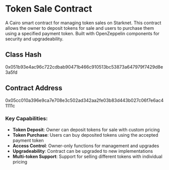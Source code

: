 # Token Sale Contract

A Cairo smart contract for managing token sales on Starknet. This contract allows the owner to deposit tokens for sale and users to purchase them using a specified payment token. Built with OpenZeppelin components for security and upgradeability.


## Class Hash
0x051b93e4ac96c722cdbab90471b466c910513bc53873a647979f7429d8e3a5fd

## Contract Address
0x05cc010a396e9ca7e708e3c502ad342aa2fe03b83d443b027c06f7e6ac41111c


### Key Capabilities:
- **Token Deposit**: Owner can deposit tokens for sale with custom pricing
- **Token Purchase**: Users can buy deposited tokens using the accepted payment token
- **Access Control**: Owner-only functions for management and upgrades
- **Upgradeability**: Contract can be upgraded to new implementations
- **Multi-token Support**: Support for selling different tokens with individual pricing


